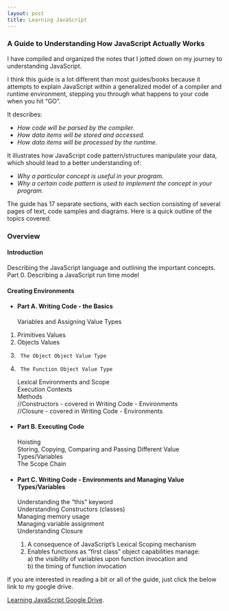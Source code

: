 ```yaml
---
layout: post
title: Learning JavaScript
---
```


### A Guide to Understanding How JavaScript Actually Works

I have compiled and organized the notes that I jotted down on my journey to understanding JavaScript.  

I think this guide is a lot different than most guides/books because it attempts to explain JavaScript within a generalized model of a compiler and runtime environment, stepping you through what happens to your code when you hit “GO”.

It describes:
* _How code will be parsed by the compiler._
* _How data items will be stored and accessed._
* _How data items will be processed by the runtime._

It illustrates how JavaScript code pattern/structures manipulate your data, which should lead to a better understanding of:

* _Why a particular concept is useful in your program._
* _Why a certain code pattern is used to implement the concept in your program._

The guide has 17 separate sections, with each section consisting of several pages of text, code samples and diagrams.
Here is a quick outline of the topics covered:


### Overview

#### __Introduction__

  Describing the JavaScript language and outlining the important concepts.  
  Part 0. Describing a JavaScript run time model

#### __Creating Environments__
*   #### Part A. Writing Code - the Basics
      Variables and Assigning Value Types    
1.    Primitives Values          
2.    Objects Values
3.      The Object Object Value Type
4.      The Function Object Value Type  
      Lexical Environments and Scope      
      Execution Contexts      
      Methods      
      //Constructors - covered in Writing Code - Environments      
      //Closure - covered in Writing Code - Environments
      

*   #### Part B.  Executing Code
    Hoisting    
    Storing, Copying, Comparing and Passing Different Value Types/Variables    
    The Scope Chain

*   #### Part C.  Writing Code - Environments and Managing Value Types/Variables
    Understanding the “this” keyword    
    Understanding Constructors (classes)    
    Managing memory usage    
    Managing variable assignment    
    Understanding Closure    
      1) A consequence of JavaScript’s Lexical Scoping mechanism    
      2) Enables functions as “first class” object capabilities manage:    
        a) the visibility of variables upon function invocation and    
        b) the timing of function invocation

If you are interested in reading a bit or all of the guide, just click the below link to my google drive.

[Learning JavaScript Google Drive](https://drive.google.com/drive/folders/0B-wpj2yxxOAwN1ZTMHpMUkpNVnM).
